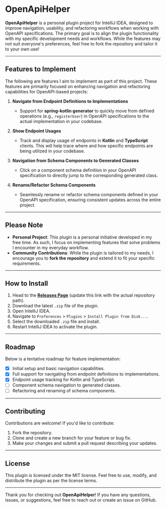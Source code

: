 # OpenApiHelper

**OpenApiHelper** is a personal plugin project for IntelliJ IDEA, designed to improve navigation, usability, and refactoring workflows when working with OpenAPI specifications. The primary goal is to align the plugin functionality with my specific development needs and workflows. While the features may not suit everyone's preferences, feel free to fork the repository and tailor it to your own use!

---

## **Features to Implement**
The following are features I aim to implement as part of this project. These features are primarily focused on enhancing navigation and refactoring capabilities for OpenAPI-based projects:

1. **Navigate from Endpoint Definitions to Implementations**
    - Support for **spring-kotlin generator** to quickly move from defined operations (e.g., `registerUser`) in OpenAPI specifications to the actual implementation in your codebase.

2. **Show Endpoint Usages**
    - Track and display usage of endpoints in **Kotlin** and **TypeScript** clients. This will help trace where and how specific endpoints are being utilized in your codebase.

3. **Navigation from Schema Components to Generated Classes**
    - Click on a component schema definition in your OpenAPI specification to directly jump to the corresponding generated class.

4. **Rename/Refactor Schema Components**
    - Seamlessly rename or refactor schema components defined in your OpenAPI specification, ensuring consistent updates across the entire project.

---

## **Please Note**
- **Personal Project**: This plugin is a personal initiative developed in my free time. As such, I focus on implementing features that solve problems I encounter in my everyday workflow.
- **Community Contributions**: While the plugin is tailored to my needs, I encourage you to **fork the repository** and extend it to fit your specific requirements.

---

## **How to Install**
1. Head to the [**Releases Page**](https://github.com/USERNAME/REPOSITORY/releases) (update this link with the actual repository path).
2. Download the latest `.zip` file of the plugin.
3. Open IntelliJ IDEA.
4. Navigate to `Preferences` > `Plugins` > `Install Plugin from Disk...`.
5. Select the downloaded `.zip` file and install.
6. Restart IntelliJ IDEA to activate the plugin.

---

## **Roadmap**
Below is a tentative roadmap for feature implementation:
- [x] Initial setup and basic navigation capabilities.
- [x] Full support for navigating from endpoint definitions to implementations.
- [x] Endpoint usage tracking for Kotlin and TypeScript.
- [ ] Component schema navigation to generated classes.
- [ ] Refactoring and renaming of schema components.

---

## **Contributing**
Contributions are welcome! If you'd like to contribute:
1. Fork the repository.
2. Clone and create a new branch for your feature or bug fix.
3. Make your changes and submit a pull request describing your updates.

---

## **License**
This plugin is licensed under the MIT license. Feel free to use, modify, and distribute the plugin as per the license terms.

---

Thank you for checking out **OpenApiHelper**! If you have any questions, issues, or suggestions, feel free to reach out or create an issue on GitHub.